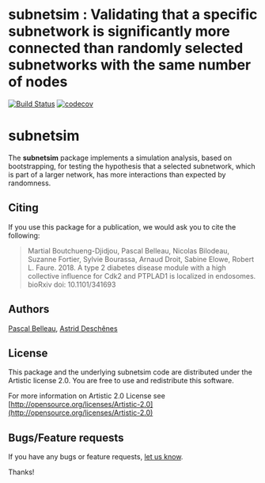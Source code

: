 subnetsim : Validating that a specific subnetwork is significantly more connected than randomly selected subnetworks with the same number of nodes
====================

[![Build Status](https://travis-ci.org/belleau/subnetsim.svg?branch=master)](https://travis-ci.org/belleau/subnetsim)
[![codecov](https://codecov.io/gh/belleau/subnetsim/branch/master/graph/badge.svg)](https://codecov.io/gh/belleau/subnetsim)


# subnetsim #

The **subnetsim** package implements a simulation analysis, based on bootstrapping, for testing the hypothesis that a selected subnetwork, which is part of a larger network, has more interactions than expected by randomness. 


## Citing ##

If you use this package for a publication, we would ask you to cite the 
following:

> Martial Boutchueng-Djidjou, Pascal Belleau, Nicolas Bilodeau, Suzanne Fortier, Sylvie Bourassa, Arnaud Droit, Sabine Elowe, Robert L. Faure. 2018. A type 2 diabetes disease module with a high collective influence for Cdk2 and PTPLAD1 is localized in endosomes. bioRxiv doi: 10.1101/341693


## Authors ##

[Pascal Belleau](http://ca.linkedin.com/in/pascalbelleau "Pascal Belleau"),
[Astrid Desch&ecirc;nes](http://ca.linkedin.com/in/astriddeschenes "Astrid Desch&ecirc;nes")


## License ##

This package and the underlying subnetsim code are distributed under 
the Artistic license 2.0. You are free to use and redistribute this software. 

For more information on Artistic 2.0 License see
[http://opensource.org/licenses/Artistic-2.0](http://opensource.org/licenses/Artistic-2.0)


## Bugs/Feature requests ##

If you have any bugs or feature requests, 
[let us know](https://github.com/belleau/subnetsim/issues). 

Thanks!
